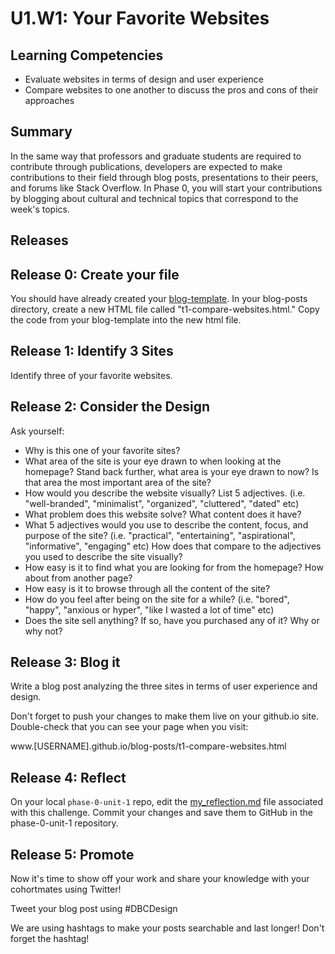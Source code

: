 # U1.W1: Your Favorite Websites


## Learning Competencies
- Evaluate websites in terms of design and user experience
- Compare websites to one another to discuss the pros and cons of their approaches

## Summary
In the same way that professors and graduate students are required to contribute through publications, developers are expected to make contributions to their field through blog posts, presentations to their peers, and forums like Stack Overflow. In Phase 0, you will start your contributions by blogging about cultural and technical topics that correspond to the week's topics. 

## Releases

## Release 0: Create your file

You should have already created your [blog-template](../9-blog-template-solo-challenge). In your blog-posts directory, create a new HTML file called "t1-compare-websites.html." Copy the code from your blog-template into the new html file.

## Release 1: Identify 3 Sites

Identify three of your favorite websites. 

## Release 2: Consider the Design

Ask yourself:
 - Why is this one of your favorite sites?
 - What area of the site is your eye drawn to when looking at the homepage? Stand back further, what area is your eye drawn to now? Is that area the most important area of the site?
 - How would you describe the website visually? List 5 adjectives. (i.e. "well-branded", "minimalist", "organized", "cluttered", "dated" etc)
 - What problem does this website solve? What content does it have?  
 - What 5 adjectives would you use to describe the content, focus, and purpose of the site? (i.e. "practical", "entertaining", "aspirational", "informative", "engaging" etc) How does that compare to the adjectives you used to describe the site visually?
 - How easy is it to find what you are looking for from the homepage? How about from another page?
 - How easy is it to browse through all the content of the site?
 - How do you feel after being on the site for a while? (i.e. "bored", "happy", "anxious or hyper", "like I wasted a lot of time" etc)
 - Does the site sell anything? If so, have you purchased any of it? Why or why not?

## Release 3: Blog it

Write a blog post analyzing the three sites in terms of user experience and design.

Don't forget to push your changes to make them live on your github.io site. Double-check that you can see your page when you visit: 

www.[USERNAME].github.io/blog-posts/t1-compare-websites.html

## Release 4: Reflect
On your local `phase-0-unit-1` repo, edit the [my_reflection.md](my_reflection.md) file associated with this challenge. Commit your changes and save them to GitHub in the phase-0-unit-1 repository.

## Release 5: Promote
Now it's time to show off your work and share your knowledge with your cohortmates using Twitter! 

Tweet your blog post using #DBCDesign

We are using hashtags to make your posts searchable and last longer! Don't forget the hashtag!

